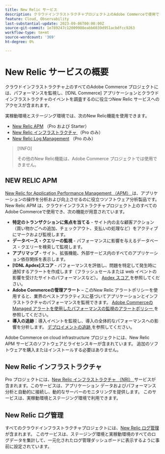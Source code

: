 ```yaml
---
title: New Relic サービス
description: クラウドインフラストラクチャプロジェクト上のAdobe Commerceで使用できるNew Relic サービスについて説明します。
feature: Cloud, Observability
last-substantial-update: 2023-09-06T00:00:00Z
source-git-commit: 1e789247c12009908eabb6039d951acbdfcc9263
workflow-type: tm+mt
source-wordcount: '369'
ht-degree: 0%

---
```


# New Relic サービスの概要

クラウドインフラストラクチャ上のすべてのAdobe Commerce プロジェクトには、パフォーマンスを監視し、[!DNL Commerce] アプリケーションとクラウドインフラストラクチャのイベントを調査するのに役立つNew Relic サービスへのアクセスが含まれます。

実稼動環境とステージング環境では、次のNew Relic機能を使用できます。

- [New Relic APM](#new-relic-apm) （Pro および Starter）
- [New Relic インフラストラクチャ ](#new-relic-infrastructure) （Pro のみ）
- [New Relic Log Management](#new-relic-log-management) （Pro のみ）

>[!INFO]
>
>その他のNew Relic機能は、Adobe Commerce プロジェクトでは使用できません。

## NEW RELIC APM

[New Relic for Application Performance Management （APM） ](https://docs.newrelic.com/introduction-apm/) は、アプリケーションの操作を分析および向上させるのに役立つソフトウェア分析製品です。 New Relic APM は、クラウドインフラストラクチャプロジェクト上のすべてのAdobe Commerceで使用でき、次の機能が用意されています。

- **特定のトランザクションに焦点を当てる** - サイト内の主な顧客アクション（買い物かごへの追加、チェックアウト、支払いの処理など）をアクティブにマークおよび監視します。
- **データベース・クエリーの監視** - パフォーマンスに影響を与えるデータベース・クエリーを検索して監視します。
- **アプリマップ** - サイト、拡張機能、外部サービス内のすべてのアプリケーション依存関係を表示します。
- **[!DNL Apdex]スコア** - パフォーマンスを評価し、問題を特定して発生時に通知するアラートを作成します（フラッシュセールまたは web イベントの影響を受けたサイトのパフォーマンスなど）。 [Apdex スコア ](https://docs.newrelic.com/docs/apm/new-relic-apm/apdex/apdex-measure-user-satisfaction/) を参照してください。
- **Adobe Commerceの管理アラート** – このNew Relic アラートポリシーを使用すると、業界のベストプラクティスに基づいてアプリケーションとインフラストラクチャのパフォーマンスを監視できます。 [Adobe Commerceの Managed アラートを使用したパフォーマンスの監視のアラートポリシー ](investigate-performance.md/#monitor-performance-with-managed-alerts) を参照してください。
- **導入の追跡**：導入イベントを監視し、導入の全体的なパフォーマンスへの影響を分析します。 [ デプロイメントの追跡 ](track-deployments.md) を参照してください。

Adobe Commerce on cloud infrastructure プロジェクトには、New Relic APM サービスのソフトウェアとライセンスキーが含まれています。 追加のソフトウェアを購入またはインストールする必要はありません。

## New Relic インフラストラクチャ

Pro プロジェクトには、[New Relic インフラストラクチャ （NRI） ](https://docs.newrelic.com/docs/infrastructure/infrastructure-monitoring/get-started/get-started-infrastructure-monitoring/) サービスが含まれます。このサービスは、アプリケーション データおよびパフォーマンス分析と自動的に接続し、動的なサーバーのモニタリングを提供します。 このサービスは、実稼動環境とステージング環境で利用できます。

## New Relic ログ管理

すべてのクラウドインフラストラクチャプロジェクトには、[New Relic ログ管理 ](log-management.md) が含まれます。 このサービスは、ステージング環境と実稼動環境のすべてのログデータを集計して、一元化されたログ管理ダッシュボードに表示するように事前に設定されています。
